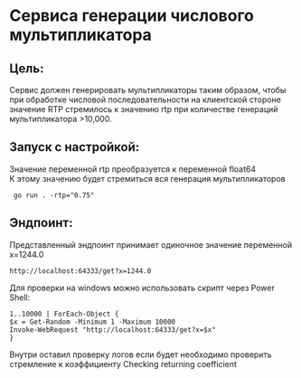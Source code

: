 
# Сервиса генерации числового мультипликатора 

## Цель:

Сервис должен генерировать мультипликаторы таким образом, чтобы
при обработке числовой последовательности на клиентской стороне значение
RTP стремилось к значению rtp при количестве генераций мультипликатора >10,000.

## Запуск с настройкой:

Значение переменной rtp преобразуется к переменной float64  
К этому значению будет стремиться вся генерация мультипликаторов
   
     go run . -rtp="0.75" 

## Эндпоинт:
    
Представленный эндпоинт принимает одиночное значение переменной x=1244.0

    http://localhost:64333/get?x=1244.0

Для проверки на windows можно использовать скрипт через Power Shell:

    1..10000 | ForEach-Object {
    $x = Get-Random -Minimum 1 -Maximum 10000
    Invoke-WebRequest "http://localhost:64333/get?x=$x"
    }

Внутри оставил проверку логов если будет необходимо проверить стремление к коэффициенту
Checking returning coefficient  
